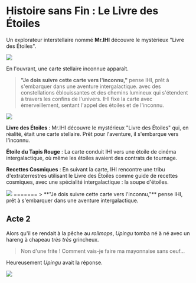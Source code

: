 # Histoire sans Fin : Le Livre des Étoiles

Un explorateur interstellaire nommé **Mr.IHI** découvre le mystérieux "Livre des Étoiles".

<img src="https://media2.giphy.com/media/s6OiiampNcye4/giphy.gif?cid=ecf05e47fwpplmeit11km2dpqarzeqzux63xwfz078bkrxvo&ep=v1_gifs_search&rid=giphy.gif&ct=g">

 En l'ouvrant, une carte stellaire inconnue apparaît.


> **"Je dois suivre cette carte vers l'inconnu,"** pense IHI, prêt à s'embarquer dans une aventure intergalactique. avec des constellations éblouissantes et des chemins lumineux qui s'étendent à travers les confins de l'univers. IHI fixe la carte avec émerveillement, sentant l'appel des étoiles et de l'inconnu.

<img src="https://media.discordapp.net/attachments/1197827856013733938/1198916672711573525/DALLE_2024-01-22_10.06.32_-_An_interstellar_explorer_named_Mr._IHI_discovers_the_mysterious_Book_of_Stars._As_he_opens_it_an_unknown_stellar_map_emerges_revealing_dazzling_co.png?ex=65c0a529&is=65ae3029&hm=60ec4eae1ac48ee2f115b3f45ade2300601ae9547c6816ba4930d9a40ec743d8&=&format=webp&quality=lossless&width=641&height=641">


**Livre des Étoiles** : Mr.IHI découvre le mystérieux "Livre des Étoiles" qui, en réalité, était une carte stellaire. Prêt pour l'aventure, il s'embarque vers l'inconnu.

**Étoile du Tapis Rouge** : La carte conduit IHI vers une étoile de cinéma intergalactique, où même les étoiles avaient des contrats de tournage.

**Recettes Cosmiques** : En suivant la carte, IHI rencontre une tribu d'extraterrestres utilisant le Livre des Étoiles comme guide de recettes cosmiques, avec une spécialité intergalactique : la soupe d'étoiles.

<img src ="https://media.discordapp.net/attachments/1197827856013733938/1198921196725616761/DALLE_2024-01-22_10.24.32_-_The_scene_depicts_an_intergalactic_journey_with_Mr._IHI_themed_around_the_discovery_of_the_Book_of_Stars._In_the_background_theres_an_array_of_R.png?ex=65c0a960&is=65ae3460&hm=10967eaa63adeb2e0fec4b5e44f8432cfe62b048d13ab213316a666eef134ccb&=&format=webp&quality=lossless&width=701&height=701" withd=200>
=======
> **"Je dois suivre cette carte vers l'inconnu,"** pense IHI, prêt à s'embarquer dans une aventure intergalactique.

## Acte 2

Alors qu'il se rendait à la pêche au _rollmops_, _Upingu_ tomba né à né avec un hareng à chapeau *très très* grincheux.

> Non d'une frite ! Comment vais-je faire ma mayonnaise sans oeuf...

Heureusement _Upingu_ avait la réponse.

<img src="https://media.giphy.com/media/wCn9KSjSwdfAAcpKUu/giphy.gif">
